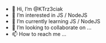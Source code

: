 - 👋 Hi, I’m @KTrz3ciak
- 👀 I’m interested in JS / NodeJS
- 🌱 I’m currently learning JS / NodeJS
- 💞️ I’m looking to collaborate on ...
- 📫 How to reach me ...

<!---
KTrz3ciak/KTrz3ciak is a ✨ special ✨ repository because its `README.md` (this file) appears on your GitHub profile.
You can click the Preview link to take a look at your changes.
--->
